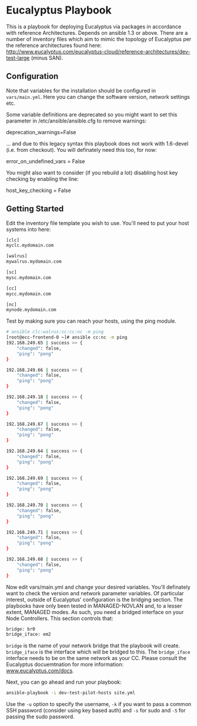 Eucalyptus Playbook
========

This is a playbook for deploying Eucalyptus via packages in accordance with reference Architectures. Depends on ansible 1.3 or above. There are a number of inventory files which aim to mimic the topology of Eucalyptus per the reference architectures found here: http://www.eucalyptus.com/eucalyptus-cloud/reference-architectures/dev-test-large  (minus SAN).

## Configuration

Note that variables for the installation should be configured in `vars/main.yml`.  Here you can change the software version, network settings etc.

Some variable definitions are deprecated so you might want to set this parameter in /etc/ansible/ansible.cfg to remove warnings:
 
deprecation_warnings=False

... and due to this legacy syntax this playbook does not work with 1.6-devel (i.e. from checkout). You will definately need this too, for now:

error_on_undefined_vars = False

You might also want to consider (if you rebuild a lot) disabling host key checking by enabling the line:

host_key_checking = False

## Getting Started

Edit the inventory file template you wish to use.  You'll need to put your host systems into here:

```bash
[clc]
myclc.mydomain.com

[walrus]
mywalrus.mydomain.com

[sc]
mysc.mydomain.com

[cc]
mycc.mydomain.com

[nc]
mynode.mydomain.com
```

Test by making sure you can reach your hosts, using the ping module.

```bash
# ansible clc:walrus:sc:cc:nc -m ping
[root@ecc-frontend-0 ~]# ansible cc:nc -m ping
192.168.249.65 | success >> {
    "changed": false, 
    "ping": "pong"
}

192.168.249.66 | success >> {
    "changed": false, 
    "ping": "pong"
}

192.168.249.18 | success >> {
    "changed": false, 
    "ping": "pong"
}

192.168.249.67 | success >> {
    "changed": false, 
    "ping": "pong"
}

192.168.249.64 | success >> {
    "changed": false, 
    "ping": "pong"
}

192.168.249.69 | success >> {
    "changed": false, 
    "ping": "pong"
}

192.168.249.70 | success >> {
    "changed": false, 
    "ping": "pong"
}

192.168.249.71 | success >> {
    "changed": false, 
    "ping": "pong"
}

192.168.249.68 | success >> {
    "changed": false, 
    "ping": "pong"
}
```

Now edit vars/main.yml and change your desired variables. You'll definately want to check the version and network parameter variables.  Of particular interest, outside of Eucalyptus' configuration is the bridging section.  The playbooks have only been tested in MANAGED-NOVLAN and, to a lesser extent, MANAGED modes.  As such, you need a bridged interface on your Node Controllers.  This section controls that:

```bash
bridge: br0
bridge_iface: em2
```

`bridge` is the name of your network bridge that the playbook will create.  `bridge_iface` is the interface which will be bridged to this.  The `bridge_iface` interface needs to be on the same network as your CC.  Please consult the Eucalyptus docuemtnation for more information: www.eucalyptus.com/docs.

Next, you can go ahead and run your playbook: 
```bash
ansible-playbook -i dev-test-pilot-hosts site.yml
```

Use the `-u` option to specify the username, `-k` if you want to pass a common SSH password (consider using key based auth) and `-s` for sudo and `-S` for passing the sudo password.




